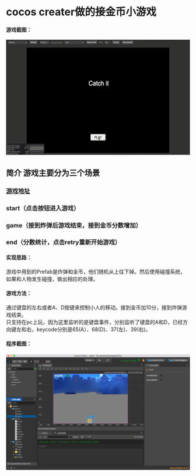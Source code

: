# cocos creater做的接金币小游戏
#### 游戏截图：
![截图](capture/out.gif)
## 简介 游戏主要分为三个场景
### [游戏地址](http://game.100zou.com) 
### start（点击按钮进入游戏）
### game（接到炸弹后游戏结束，接到金币分数增加）
### end（分数统计，点击retry重新开始游戏）

#### 实现思路：
游戏中用到的Prefab是炸弹和金币，他们随机从上往下掉。然后使用碰撞系统，如果和人物发生碰撞，做出相应的处理。

#### 游戏方法：
通过键盘的左右或者A、D按键来控制小人的移动。接到金币加10分，接到炸弹游戏结束。  
只支持在pc上玩，因为这里监听的是键盘事件，分别监听了键盘的A和D，已经方向键左和右，keycode分别是65(A）、68(D)、37(左)、39(右)。

#### 程序截图：
![截图](capture/1.png)


